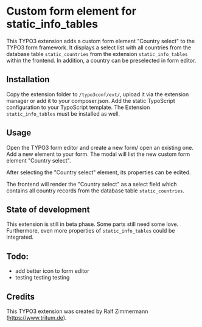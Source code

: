 # Custom form element for static_info_tables

This TYPO3 extension adds a custom form element "Country select" to the
TYPO3 form framework. It displays a select list with all countries from the database table
`static_countries` from the extension `static_info_tables` within the frontend.
In addition, a country can be preselected in form editor.

## Installation

Copy the extension folder to `/typo3conf/ext/`, upload it via the extension
manager or add it to your composer.json. Add the static TypoScript configuration
to your TypoScript template. The Extension `static_info_tables` must be installed as well.

## Usage

Open the TYPO3 form editor and create a new form/ open an existing one. Add a
new element to your form. The modal will list the new custom form element
"Country select".

After selecting the "Country select" element, its properties can be edited.

The frontend will render the "Country select" as a select field which contains all country records from the database table `static_countries`.

## State of development

This extension is still in beta phase. Some parts still need some love.
Furthermore, even more properties of `static_info_tables` could be integrated.

## Todo:

* add better icon to form editor
* testing testing testing

## Credits

This TYPO3 extension was created by Ralf Zimmermann (https://www.tritum.de).

